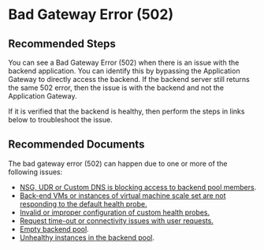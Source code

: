 <properties 
    pageTitle="I'm encountering Bad Gateway Error (502)"
    description="Bad Gateway Error (502)"
    infoBubbleText="Common solution article for instructions on how to troubleshoot Bad Gateway errors with Application Gateway."
    service="microsoft.network"
    resource="applicationgateways"
    authors="abshamsft"
    ms.author="absha"
    selfHelpType="resource"
    articleId="application-gateway-502-error"
    diagnosticScenario="ApplicationGateway502BadGatewayError"
    supportTopicIds="32573483"
    cloudEnvironments="public"
 />

# Bad Gateway Error (502)

## **Recommended Steps**

You can see a Bad Gateway Error (502) when there is an issue with the backend application. You can identify this by bypassing the Application Gateway to directly access the backend. If the backend server still returns the same 502 error, then the issue is with the backend and not the Application Gateway.

If it is verified that the backend is healthy, then perform the steps in links below to troubleshoot the issue.

## **Recommended Documents**

The bad gateway error (502) can happen due to one or more of the following issues:

- [NSG, UDR or Custom DNS is blocking access to backend pool members](https://docs.microsoft.com/azure/application-gateway/application-gateway-troubleshooting-502#network-security-group-user-defined-route-or-custom-dns-issue). 
- [Back-end VMs or instances of virtual machine scale set are not responding to the default health probe.](https://docs.microsoft.com/azure/application-gateway/application-gateway-troubleshooting-502#problems-with-default-health-probe)
- [Invalid or improper configuration of custom health probes.](https://docs.microsoft.com/azure/application-gateway/application-gateway-troubleshooting-502#problems-with-custom-health-probe)
- [Request time-out or connectivity issues with user requests.](https://docs.microsoft.com/azure/application-gateway/application-gateway-troubleshooting-502#request-time-out)
- [Empty backend pool](https://docs.microsoft.com/azure/application-gateway/application-gateway-troubleshooting-502#empty-backendaddresspool).
- [Unhealthy instances in the backend pool](https://docs.microsoft.com/azure/application-gateway/application-gateway-troubleshooting-502#unhealthy-instances-in-backendaddresspool).
